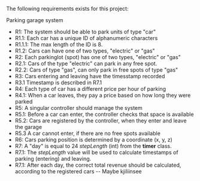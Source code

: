 The following requirements exists for this project:

Parking garage system
- R1: The system should be able to park units of type "car"
- R1.1: Each car has a unique ID of alphanumeric characters
- R1.1.1: The max length of the ID is 8.
- R1.2: Cars can have one of two types, "electric" or "gas"
- R2: Each parkinglot (spot) has one of two types, "electric" or "gas"
- R2.1: Cars of the type "electric" can park in any free spot.
- R2.2: Cars of type "gas", can only park in free spots of type "gas"
- R3: Cars entering and leaving have the timesstamp recorded
- R3.1 Timestamp is described in R7.1
- R4: Each type of car has a different price per hour of parking
- R4.1: When a car leaves, they pay a price based on how long they were parked
- R5: A singular controller should manage the system
- R5.1: Before a car can enter, the controller checks that space is available
- R5.2: Cars are registered by the controller, when they enter and leave the garage
- R5.3 A car cannot enter, if there are no free spots available
- R6: Cars parking position is determined by a coordinate (x, y, z)
- R7: A "day" is equal to 24 *stepLength* (int) from the **timer** class.
- R7.1: The *stepLength* value will be used to calculate timestamps of parking (entering) and leaving.
- R7.1: After each day, the correct total revenue should be calculated, according to the registered cars -- Maybe
kjiIiinsee